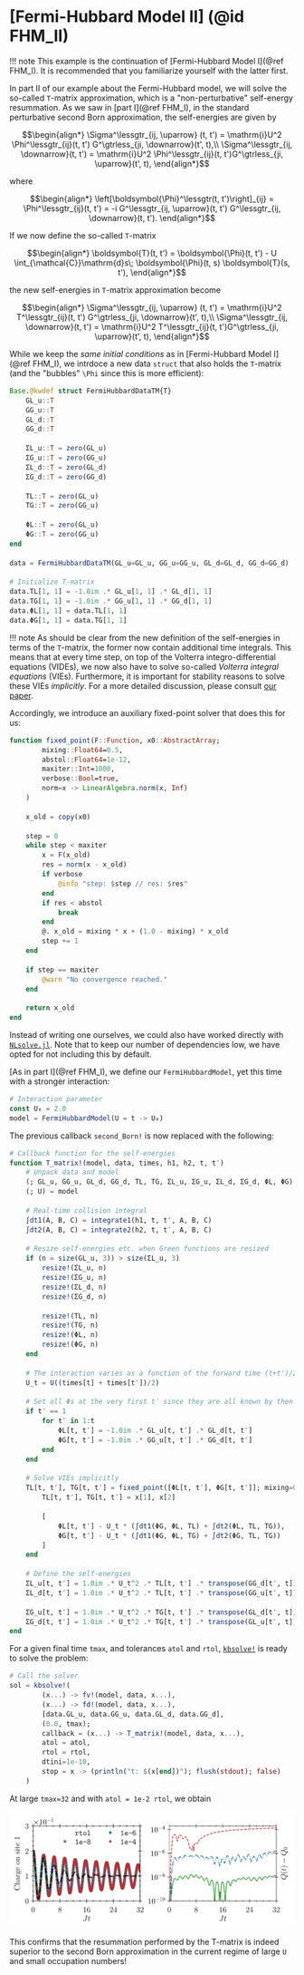 # [Fermi-Hubbard Model II] (@id FHM_II)

!!! note
    This example is the continuation of [Fermi-Hubbard Model I](@ref FHM_I). It is recommended that you familiarize yourself with the latter first.

In part II of our example about the Fermi-Hubbard model, we will solve the so-called ``T``-matrix approximation, which is a "non-perturbative" self-energy resummation. As we saw in [part I](@ref FHM_I), in the standard perturbative second Born approximation, the self-energies are given by
```math
\begin{align*}
    \Sigma^\lessgtr_{ij, \uparrow}  (t, t') = \mathrm{i}U^2 \Phi^\lessgtr_{ij}(t, t') G^\gtrless_{ji, \downarrow}(t', t),\\
    \Sigma^\lessgtr_{ij, \downarrow}(t, t') = \mathrm{i}U^2 \Phi^\lessgtr_{ij}(t, t')G^\gtrless_{ji, \uparrow}(t', t),
\end{align*}
```
where
```math
\begin{align*}
    \left[\boldsymbol{\Phi}^\lessgtr(t, t')\right]_{ij} = \Phi^\lessgtr_{ij}(t, t') = -i G^\lessgtr_{ij, \uparrow}(t, t') G^\lessgtr_{ij, \downarrow}(t, t').
    \end{align*}
```
If we now define the so-called ``T``-matrix
```math
\begin{align*}
    \boldsymbol{T}(t, t') =  \boldsymbol{\Phi}(t, t') - U \int_{\mathcal{C}}\mathrm{d}s\; \boldsymbol{\Phi}(t, s) \boldsymbol{T}(s, t'),
\end{align*}
```
the new self-energies in ``T``-matrix approximation become
```math
\begin{align*}
    \Sigma^\lessgtr_{ij, \uparrow}  (t, t') = \mathrm{i}U^2 T^\lessgtr_{ij}(t, t') G^\gtrless_{ji, \downarrow}(t', t),\\
    \Sigma^\lessgtr_{ij, \downarrow}(t, t') = \mathrm{i}U^2 T^\lessgtr_{ij}(t, t')G^\gtrless_{ji, \uparrow}(t', t),
\end{align*}
```

While we keep the _same initial conditions_ as in [Fermi-Hubbard Model I](@ref FHM_I), we intrdoce a new data `struct` that also holds the ``T``-matrix (and the "bubbles" ``\Phi`` since this is more efficient):
```julia
Base.@kwdef struct FermiHubbardDataTM{T}
    GL_u::T
    GG_u::T
    GL_d::T
    GG_d::T

    ΣL_u::T = zero(GL_u)
    ΣG_u::T = zero(GG_u)
    ΣL_d::T = zero(GL_d)
    ΣG_d::T = zero(GG_d)

    TL::T = zero(GL_u)
    TG::T = zero(GG_u)

    ΦL::T = zero(GL_u)
    ΦG::T = zero(GG_u)
end

data = FermiHubbardDataTM(GL_u=GL_u, GG_u=GG_u, GL_d=GL_d, GG_d=GG_d)

# Initialize T-matrix
data.TL[1, 1] = -1.0im .* GL_u[1, 1] .* GL_d[1, 1]
data.TG[1, 1] = -1.0im .* GG_u[1, 1] .* GG_d[1, 1]
data.ΦL[1, 1] = data.TL[1, 1]
data.ΦG[1, 1] = data.TG[1, 1]
```
!!! note
    As should be clear from the new definition of the self-energies in terms of the ``T``-matrix, the former now contain additional time integrals. This means that at every time step, on top of the Volterra integro-differential equations (VIDEs), we now also have to solve so-called _Volterra integral equations_ (VIEs). Furthermore, it is important for stability reasons to solve these VIEs _implicitly_. For a more detailed discussion, please consult [our paper](https://doi.org/10.21468/SciPostPhysCore.5.2.030).

Accordingly, we introduce an auxiliary fixed-point solver that does this for us:
```julia
function fixed_point(F::Function, x0::AbstractArray; 
        mixing::Float64=0.5, 
        abstol::Float64=1e-12, 
        maxiter::Int=1000, 
        verbose::Bool=true, 
        norm=x -> LinearAlgebra.norm(x, Inf)
    )
    
    x_old = copy(x0)

    step = 0
    while step < maxiter
        x = F(x_old)
        res = norm(x - x_old)
        if verbose
            @info "step: $step // res: $res"
        end
        if res < abstol
            break
        end
        @. x_old = mixing * x + (1.0 - mixing) * x_old
        step += 1
    end

    if step == maxiter
        @warn "No convergence reached."
    end

    return x_old
end
```
Instead of writing one ourselves, we could also have worked directly with [`NLsolve.jl`](https://github.com/JuliaNLSolvers/NLsolve.jl). Note that to keep our number of dependencies low, we have opted for not including this by default.

[As in part I](@ref FHM_I), we define our `FermiHubbardModel`, yet this time with a stronger interaction:
```julia
# Interaction parameter
const U₀ = 2.0
model = FermiHubbardModel(U = t -> U₀)
```
The previous callback `second_Born!` is now replaced with the following:
```julia
# Callback function for the self-energies
function T_matrix!(model, data, times, h1, h2, t, t′)
    # Unpack data and model
    (; GL_u, GG_u, GL_d, GG_d, TL, TG, ΣL_u, ΣG_u, ΣL_d, ΣG_d, ΦL, ΦG) = data
    (; U) = model
        
    # Real-time collision integral
    ∫dt1(A, B, C) = integrate1(h1, t, t′, A, B, C)
    ∫dt2(A, B, C) = integrate2(h2, t, t′, A, B, C)
    
    # Resize self-energies etc. when Green functions are resized
    if (n = size(GL_u, 3)) > size(ΣL_u, 3)
        resize!(ΣL_u, n)
        resize!(ΣG_u, n)
        resize!(ΣL_d, n)
        resize!(ΣG_d, n)
        
        resize!(TL, n)
        resize!(TG, n)
        resize!(ΦL, n)
        resize!(ΦG, n)
    end
    
    # The interaction varies as a function of the forward time (t+t')/2
    U_t = U((times[t] + times[t′])/2)
    
    # Set all Φs at the very first t′ since they are all known by then
    if t′ == 1
        for t′ in 1:t
            ΦL[t, t′] = -1.0im .* GL_u[t, t′] .* GL_d[t, t′]
            ΦG[t, t′] = -1.0im .* GG_u[t, t′] .* GG_d[t, t′]
        end
    end   

    # Solve VIEs implicitly
    TL[t, t′], TG[t, t′] = fixed_point([ΦL[t, t′], ΦG[t, t′]]; mixing=0.5, verbose=false) do x
        TL[t, t′], TG[t, t′] = x[1], x[2]
        
        [
            ΦL[t, t′] - U_t * (∫dt1(ΦG, ΦL, TL) + ∫dt2(ΦL, TL, TG)),
            ΦG[t, t′] - U_t * (∫dt1(ΦG, ΦL, TG) + ∫dt2(ΦG, TL, TG))
        ]
    end
    
    # Define the self-energies
    ΣL_u[t, t′] = 1.0im .* U_t^2 .* TL[t, t′] .* transpose(GG_d[t′, t])
    ΣL_d[t, t′] = 1.0im .* U_t^2 .* TL[t, t′] .* transpose(GG_u[t′, t])
    
    ΣG_u[t, t′] = 1.0im .* U_t^2 .* TG[t, t′] .* transpose(GL_d[t′, t])
    ΣG_d[t, t′] = 1.0im .* U_t^2 .* TG[t, t′] .* transpose(GL_u[t′, t])
end
```
For a given final time `tmax`, and tolerances `atol` and `rtol`, [`kbsolve!`](@ref) is ready to solve the problem:
```julia
# Call the solver
sol = kbsolve!(
        (x...) -> fv!(model, data, x...),
        (x...) -> fd!(model, data, x...),
        [data.GL_u, data.GG_u, data.GL_d, data.GG_d],
        (0.0, tmax);
        callback = (x...) -> T_matrix!(model, data, x...),
        atol = atol,
        rtol = rtol,
        dtini=1e-10,
        stop = x -> (println("t: $(x[end])"); flush(stdout); false)
    )
```
At large `tmax=32` and with `atol = 1e-2 rtol`, we obtain

![Comparison of T-matrix and second Born approximations for different tolerances](../assets/FermiHubbard_II.png)

This confirms that the resummation performed by the T-matrix is indeed superior to the second Born approximation in the current regime of large ``U`` and small occupation numbers!

